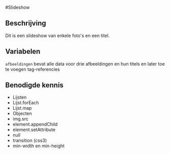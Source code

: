 #Slideshow

## Beschrijving
Dit is een slideshow van enkele foto's en een titel.

## Variabelen
`afbeeldingen` bevat alle data voor drie afbeeldingen en hun titels en later toe te voegen tag-referencies

## Benodigde kennis
   
+ Lijsten
+ Lijst.forEach
+ Lijst.map
+ Objecten
+ img.src
+ element.appendChild
+ element.setAttribute
+ null
+ transition (css3)
+ min-width en min-height